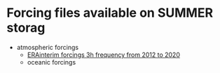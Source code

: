 # Forcing files available on SUMMER storag

- atmospheric forcings
  - [ERAinterim forcings 3h frequency from 2012 to 2020](https://github.com/sasip-climate/catalog-shared-data-SASIP/blob/main/forcings/ERAinterim-2012-2020-3h.md)
  - oceanic forcings

